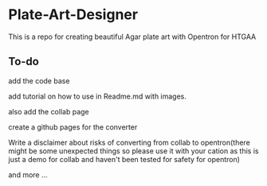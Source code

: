 # Plate-Art-Designer
This is a repo for creating beautiful Agar plate art with Opentron for HTGAA

## To-do
add the code base

add tutorial on how to use in Readme.md with images.

also add the collab page 

create a github pages for the converter

Write a disclaimer about risks of converting from collab to opentron(there might be some unexpected things so please use it with your cation as this is 
just a demo for collab and haven't been tested for safety for opentron)

and more ...
